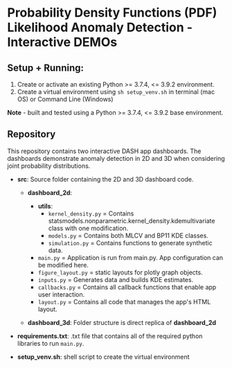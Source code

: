 # Probability Density Functions (PDF) Likelihood Anomaly Detection - Interactive DEMOs


Setup + Running: 
--------------------------
1. Create or activate an existing Python >= 3.7.4, <= 3.9.2 environment.
2. Create a virtual environment using ``sh setup_venv.sh`` in terminal (mac OS) or Command Line (Windows)

 **Note** - built and tested using a Python >= 3.7.4, <= 3.9.2 base environment.

Repository
--------------------------
This repository contains two interactive DASH app dashboards. The dashboards demonstrate anomaly detection in 2D and 3D when considering joint probability distributions. 

- **src**: Source folder containing the 2D and 3D dashboard code.
    - **dashboard_2d**:
        - **utils**:
            - ``kernel_density.py`` = Contains statsmodels.nonparametric.kernel_density.kdemultivariate class with one modification.
            - ``models.py`` = Contains both MLCV and BP11 KDE classes.
            - ``simulation.py`` = Contains functions to generate synthetic data.
        - ``main.py`` = Application is run from main.py. App configuration can be modified here.
        - ``figure_layout.py`` = static layouts for plotly graph objects.
        - ``inputs.py`` = Generates data and builds KDE estimates. 
        - ``callbacks.py`` = Contains all callback functions that enable app user interaction. 
        - ``layout.py`` = Contains all code that manages the app's HTML layout.

    - **dashboard_3d**:
        Folder structure is direct replica of **dashboard_2d**

- **requirements.txt**: .txt file that contains all of the required python libraries to run ``main.py``. 
- **setup_venv.sh**: shell script to create the virtual environment